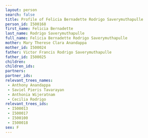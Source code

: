 ```yaml
---
layout: person
search: false
title: Profile of Felicia Bernadette Rodrigo Saverymuthapulle
person_id: I500168
first_name: Felicia Bernadette
last_name: Rodrigo Saverymuthapulle
full_name: Felicia Bernadette Rodrigo Saverymuthapulle
mother: Mary Therese Clara Anandappa
mother_id: I500024
father: Victor Francis Rodrigo Saverymuthapulle
father_id: I500025
children:
children_ids:
partners:
partner_ids:
relevant_trees_names:
 - Anthony Anandappa
 - Saviel Pieris Tavarayan
 - Anthonia Wijeratnam
 - Cecilia Rodrigo
relevant_trees_ids:
 - I500013
 - I500017
 - I500100
 - I500018
sex: F
---
```


